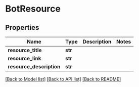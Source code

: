 # BotResource

## Properties
Name | Type | Description | Notes
------------ | ------------- | ------------- | -------------
**resource_title** | **str** |  | 
**resource_link** | **str** |  | 
**resource_description** | **str** |  | 

[[Back to Model list]](../README.md#documentation-for-models) [[Back to API list]](../README.md#documentation-for-api-endpoints) [[Back to README]](../README.md)

